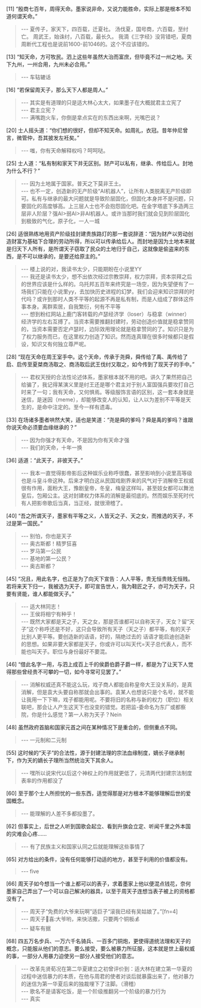 
[11] “殷商七百年，周得天命。墨家说非命，又说力能胜命，实际上那是根本不知道何谓天命。”
>--- 夏传子，家天下，四百载，迁夏社。
汤伐夏，国号商，六百载，至纣亡。
周武王，始诛纣，八百载，最长久。
我滴《三字经》没背错吧，夏商周断代工程也是说前1600-前1046的。这个不应该错的。<br>

[13] “知天命，方可牧民。泗上这些年虽然大治而富庶，但毕竟不过一州之地。天下九州，一州合用，九州未必合用。”
>--- 车轱辘话<br>

[16] “若保留周天子，那么天下人都是周人。”
>--- 其实是有道理的只是适大林心太大，如果墨子在大概就君主立宪了<br>
>--- 君主立宪？<br>
>--- 满嘴跑火车，你倒是拿点实在的东西出来啊，光嘴巴说？<br>

[20] 士人摇头道：“你们想的很好，但却不知天命。如周礼，衣冠。昔年仲尼曾言，微管仲，吾其披发左衽矣。”
>--- 嗤，你有天命解释权吗？呵呵哒。<br>

[25] 士人道：“私有制和家天下并无区别。财产可以私有，继承、传给后人。封地为什么不行？”
>--- 因为土地属于国家。普天之下莫非王土。<br>
>--- 也不一定，创造新的无产阶级“AI机器人”，让所有人类脱离无产阶级即可。私有与继承的最大问题就是导致阶层固化，但固化本身并不是问题，只要固化的高度够高。上三层人士也不会抱怨固化吧。在金字塔底下多造两三层非人阶层？强AI&gt;弱AI&gt;非AI机器人。或许当那时我们就会见到阶层固化到极致的气化，原子化，一人一城<br>

[26] 适很熟练地用资产阶级挂封建贵族路灯的那一套说辞道：“因为财产以劳动创造财富为基础下合理的劳动所得，所以可以传承给后人。而封地是因为土地本来就是归天下人所有，是所谓天子窃取了民众的土地归于自己，这就像是偷盗来的东西，是不可以继承的，是要还给原主的。”
>--- 楼上说的对，我读书太少，只能期盼在小说里YY<br>
>--- 我还是读书太少，想不出依次经过宗教崇拜，权力崇拜，资本崇拜之后的世界应该是什么样的。乌托邦五百年来终究是一场空，因为失望便有了一场我们只能在小说里yy，去加快历史进程的幻梦。我们会迎来知识崇拜的时代吗？或许到那时人类不平等的起源不再是私有制，而是人组成了群体这件事本身。离群索居，自我繁衍，何有不平等<br>
>--- 想到粉红网站上鹿门客转载的卢瑟经济学（loser）与稳拿（winner）经济学的左右互搏了。当资本需要推翻封建时，劳动创造价值就是稳拿赞同的，当资本需要否定卢瑟时，边际效用理论就是稳拿赞同的了。知识只是为了权力服务而已，在这里权力创造了知识。然而连真理在很多时候都只是假设，知识又有何独立尊严呢。<br>

[28] “现在天命在周王室手中。这个天命，传承于尧舜，舜传给了禹、禹传给了启、启传至夏桀商汤取之、商汤取后武王伐纣又取之，如今传到了现天子的手中。”
>--- 君权天授的合法性论述体系，墨家根本就不用的吧。讲久了果然把自己给骗了，我记得某演义里是纣王还是哪个君主对于别人富国强兵要攻打自己时来了一句；我有天命，又何惧焉。等级服饰言语的区别，这一套本身就是迷信，是迷因（meme），却能够改变人的认知，让人以为差别不平等是天生的，是命中注定的。至今一样有遗毒。<br>

[33] 在场诸多墨者哄然大笑，适也是笑道：“尧是舜的爹吗？舜是禹的爹吗？谁跟你说天命必须要血缘继承的？”
>--- 因为你强才有天命，不是因为你有天命才强<br>
>--- 我们的天命，十年一换<br>

[36] 适道：“此天子，非彼天子。”
>--- 我本一直觉得影帝影后这种娱乐业称呼很蠢，甚至影响到小说里高等级也是斗皇斗帝这种。后来才明白这从民国戏剧界来的风气对于消解帝王权威很有作用，面粉大王，豫剧皇帝，冬皇，梅皇这样叫，甚至妓女都可以舞池皇后，包厢公主。这对封建权力体系的消解是最彻底的。然而娱乐至死时代有人把影帝歌后当真，当正经，就很滑稽了。<br>

[40] “吾之所谓天子，墨家有平等之义，人皆天之子、天之女，而推选的天子，不过是第一国民。”
>--- 别怕，你也是天子<br>
>--- 奥古斯都！精罗狂喜<br>
>--- 罗马第一公民<br>
>--- 基地的第一公民？<br>
>--- 奥古斯都？<br>

[45] “况且，用此名字，也正是为了向天下宣告：人人平等，贵无恒贵贱无恒贱。若将来天下归一，我被选为天子，即可宣告世人，我为鞋匠之子，亦可为天子，只要有贤能，谁人都能做天子。”
>--- 适大林同志！<br>
>--- 王侯将相宁有种乎！<br>
>--- 既然大家都是天之子，天之女，那是否谁都可以自称天子，天女？留“天子”这个称呼还是不好，这只会导致所有天子（天之子）都平等，有的天子比别人更平等。要创造新的话语，好的，隔绝过去的 话语才能启迪创造新的思想。如果非要大家都是天子，你或许可以叫天代=天子总代表人，而不能也叫天子。职位与身份最好不要混。<br>

[46] “借此名字一用，与泗上成百上千的侯爵伯爵子爵一样，都是为了让天下人觉得那些曾经贵不可攀的一切，如今寻常可见罢了。”
>--- 消解权威还真不能这么玩，戏子商人都能自称皇帝大王没关系的，是真消解，但是袁大头要自称那就会出事的。袁某人也想说只是个名号，就不能让我用一下下嘛，戏子都能用呢。不要将旧的名称与新的权力（职位）相关联吧，那会让人产生这天下也没变的错觉。若把监-委命名为东厂或都察院，你是什么感觉？第一人称为天子？Nein<br>

[48] 虽然政府首脑和国家元首之间在某种情况下是重合的，但侧重点不同。
>--- 一元制和二元制<br>

[55] 这时候的“天子”的合法性，源于封建法理的宗法血缘制度，嫡长子继承制下，作为天的嫡长子理所当然统治天下其余人。
>--- 嘿所以说宋代以后这个神权上的作用就更低了，元清两代封建宗法制度表率的作用都没了<br>

[60] 至于那个士人所担忧的一些东西，适觉得那是对方根本不能够理解后世的爱国概念。
>--- 能理解的人差不多都投墨了。<br>

[62] 但事实上，后世之人听到国歌会起立、看到升旗会立定、听闻千里之外本国的灾难会心疼……
>--- 有了民族主义和国家认同之后就能理解这些事情了<br>

[65] 对方给出的条件，没有任何能够打动适的地方，甚至于利用的价值都没有。
>--- five<br>

[66] 周天子如今想当一个谁上都可以的表子，求着墨家上他以便混点钱花，奈何墨家自己弄出了一个可以自己解决的器具，以至于周天子连想当表子被上的资格都没有了。
>--- 周天子“免费的大爷来玩啊”适巨子“滚我已经有吴姑娘了。”[fn=4]<br>
>--- 周天子🐔喜:大爷哟，来快活撒，只要两个铜板💰<br>
>--- 疑车有据<br>

[68] 四五万名步兵、一万六千名骑兵、一百多门铜炮，更使得道统法理和天子的概念，只能服从他们的意志。要么接受，要么被暴力所征服，这本就是世上最权威的事，一部分人用暴力迫使另一部分人接受他们的意志。
>--- 改革先贤荀况在第二华夏建立之初曾评价到：适大林在建立第一华夏的过程中迷信暴力的本质，在他与周君的使者对谈后就暴露出来了，他对暴力的迷信为第一华夏后来的独裁埋下了注脚。（滑稽）<br>
>--- 歌名不是请客吃饭，是一个阶级推翻另一个阶级的暴力行为<br>
>--- 真实<br>
